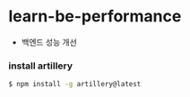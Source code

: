 # learn-be-performance

- 백엔드 성능 개선

### install artillery
```bash
$ npm install -g artillery@latest
```
